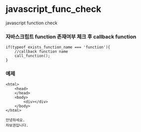 # javascript_func_check
javascript function check


### 자바스크립트 function 존재여부 체크 후 callback function
~~~
if(typeof exists_function_name === 'function'){
    //callback function name
    call_function();
}
~~~

### 예제
~~~
<html>
    <head>
    </head>
    <body>
        <div></div>
    </body>
</html>
~~~


~~~
안녕하세요.
차보권입니다.
~~~
